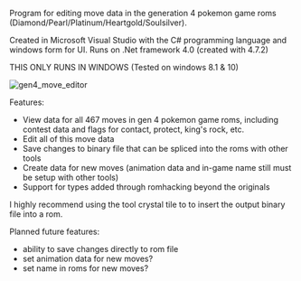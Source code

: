 
Program for editing move data in the generation 4 pokemon game roms (Diamond/Pearl/Platinum/Heartgold/Soulsilver).

Created in Microsoft Visual Studio with the C# programming language and windows form for UI.
Runs on .Net framework 4.0 (created with 4.7.2)

THIS ONLY RUNS IN WINDOWS (Tested on windows 8.1 & 10)

![gen4_move_editor](https://user-images.githubusercontent.com/73315709/174531970-71e30ccf-e997-44ba-948c-b1e0fad5af07.PNG)

Features:
* View data for all 467 moves in gen 4 pokemon game roms, including contest data and flags for contact, protect, king's rock, etc.
* Edit all of this move data
* Save changes to binary file that can be spliced into the roms with other tools
* Create data for new moves (animation data and in-game name still must be setup with other tools)
* Support for types added through romhacking beyond the originals


I highly recommend using the tool crystal tile to to insert the output binary file into a rom.


Planned future features:
* ability to save changes directly to rom file
* set animation data for new moves?
* set name in roms for new moves?

